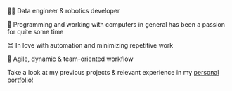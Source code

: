 👨‍💻 Data engineer & robotics developer

🦾 Programming and working with computers in general has been a passion for quite some time

😍 In love with automation and minimizing repetitive work

🤝 Agile, dynamic & team-oriented workflow

Take a look at my previous projects & relevant experience in my [personal portfolio](https://kobethuwis.github.io)!
